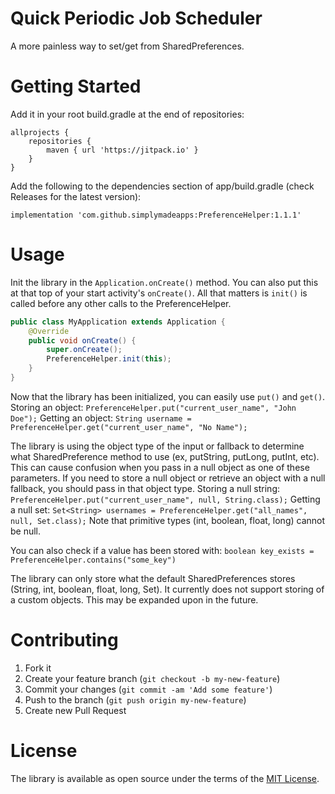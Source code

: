 # Quick Periodic Job Scheduler
A more painless way to set/get from SharedPreferences.
# Getting Started
Add it in your root build.gradle at the end of repositories:
```
allprojects {
    repositories {
		maven { url 'https://jitpack.io' }
	}
}
```
Add the following to the dependencies section of app/build.gradle (check Releases for the latest version):
```
implementation 'com.github.simplymadeapps:PreferenceHelper:1.1.1'
```

# Usage
Init the library in the `Application.onCreate()` method.  You can also put this at that top of your start activity's `onCreate()`.  All that matters is `init()` is called before any other calls to the PreferenceHelper.
```java
public class MyApplication extends Application {
    @Override
    public void onCreate() {
        super.onCreate();
        PreferenceHelper.init(this);
    }
}
```
Now that the library has been initialized, you can easily use `put()` and `get()`.
Storing an object: `PreferenceHelper.put("current_user_name", "John Doe");`
Getting an object: `String username = PreferenceHelper.get("current_user_name", "No Name");`

The library is using the object type of the input or fallback to determine what SharedPreference method to use (ex, putString, putLong, putInt, etc).
This can cause confusion when you pass in a null object as one of these parameters.  If you need to store a null object or retrieve an object with a null fallback, you should pass in that object type.
Storing a null string: `PreferenceHelper.put("current_user_name", null, String.class);`
Getting a null set: `Set<String> usernames = PreferenceHelper.get("all_names", null, Set.class);`
Note that primitive types (int, boolean, float, long) cannot be null.

You can also check if a value has been stored with: `boolean key_exists = PreferenceHelper.contains("some_key")`

The library can only store what the default SharedPreferences stores (String, int, boolean, float, long, Set<String>).  It currently does not support storing of a custom objects.  This may be expanded upon in the future.

# Contributing
1. Fork it
2. Create your feature branch (`git checkout -b my-new-feature`)
3. Commit your changes (`git commit -am 'Add some feature'`)
4. Push to the branch (`git push origin my-new-feature`)
5. Create new Pull Request

# License
The library is available as open source under the terms of the [MIT License](http://opensource.org/licenses/MIT).